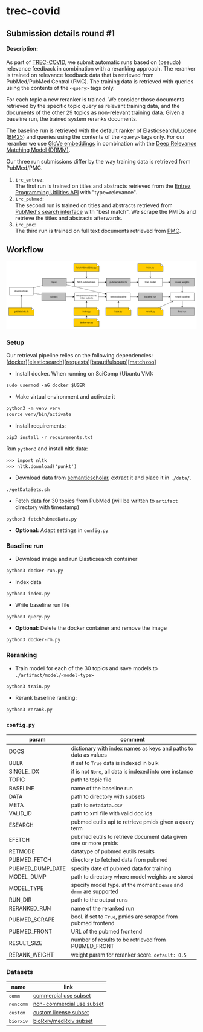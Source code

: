 # trec-covid

## Submission details round #1

#### Description:
As part of [TREC-COVID](https://ir.nist.gov/covidSubmit/), we submit automatic runs based on (pseudo) relevance feedback in combination with a reranking approach.
The reranker is trained on relevance feedback data that is retrieved from PubMed/PubMed Central (PMC). 
The training data is retrieved with queries using the contents of the `<query>` tags only.

For each topic a new reranker is trained. We consider those documents retrieved by the specific topic query as relevant training data,
and the documents of the other 29 topics as non-relevant training data.
Given a baseline run, the trained system reranks documents.

The baseline run is retrieved with the default ranker of Elasticsearch/Lucene ([BM25](https://www.elastic.co/guide/en/elasticsearch/reference/7.4/index-modules-similarity.html)) and queries using the contents of the `<query>` tags only.
For our reranker we use [GloVe embeddings](https://nlp.stanford.edu/projects/glove/) in combination with the [Deep Relevance Matching Model (DRMM)](https://www.bigdatalab.ac.cn/~gjf/papers/2016/CIKM2016a_guo.pdf).

Our three run submissions differ by the way training data is retrieved from PubMed/PMC.
1. `irc_entrez`:  
The first run is trained on titles and abstracts retrieved from the [Entrez Programming Utilities API](https://www.ncbi.nlm.nih.gov/books/NBK25500/) with "type=relevance".
2. `irc_pubmed`:   
The second run is trained on titles and abstracts retrieved from [PubMed's search interface](https://pubmed.ncbi.nlm.nih.gov/) with "best match". We scrape the PMIDs and retrieve the titles and abstracts afterwards.
3. `irc_pmc`:  
The third run is trained on full text documents retrieved from [PMC](https://www.ncbi.nlm.nih.gov/pmc/).

## Workflow 
![workflow](doc/workflow.png)
### Setup
Our retrieval pipeline relies on the following dependencies:  
[[docker](https://docker-py.readthedocs.io/en/stable/)][[elasticsearch](https://elasticsearch-py.readthedocs.io/en/master/)][[requests](https://2.python-requests.org/en/master/)][[beautifulsoup](https://www.crummy.com/software/BeautifulSoup/)][[matchzoo](https://github.com/NTMC-Community/MatchZoo)]

* Install docker. When running on SciComp (Ubuntu VM):  
``` 
sudo usermod -aG docker $USER
```
* Make virtual environment and activate it
``` 
python3 -m venv venv
source venv/bin/activate
``` 
* Install requirements:   
```shell script
pip3 install -r requirements.txt
```  
Run `python3` and install nltk data:  
```shell script
>>> import nltk
>>> nltk.download('punkt')
```
* Download data from [semanticscholar](https://pages.semanticscholar.org/coronavirus-research), extract it and place it in `./data/`. 
``` 
./getDataSets.sh
``` 
* Fetch data for 30 topics from PubMed (will be written to `artifact` directory with timestamp)
```shell script
python3 fetchPubmedData.py
```
* **Optional:** Adapt settings in `config.py`  

### Baseline run 
* Download image and run Elasticsearch container
```shell script
python3 docker-run.py
```
* Index data  
```shell script
python3 index.py
```
* Write baseline run file
```shell script
python3 query.py
```
* **Optional:** Delete the docker container and remove the image  
```shell script
python3 docker-rm.py
```

### Reranking
* Train model for each of the 30 topics and save models to `./artifact/model/<model-type>`
```shell script
python3 train.py
```
* Rerank baseline ranking:
```shell script
python3 rerank.py
```

### `config.py`
| param | comment |
| ---  | --- |
| DOCS | dictionary with index names as keys and paths to data as values |
| BULK | if set to `True` data is indexed in bulk |   
| SINGLE_IDX | if is not `None`, all data is indexed into one instance |   
| TOPIC | path to topic file | 
| BASELINE | name of the baseline run |
| DATA | path to directory with subsets |
| META | path to `metadata.csv` |
| VALID_ID | path to xml file with valid doc ids |
| ESEARCH | pubmed eutils api to retrieve pmids given a query term |
| EFETCH | pubmed eutils to retrieve document data given one or more pmids |
| RETMODE | datatype of pubmed eutils results |
| PUBMED_FETCH | directory to fetched data from pubmed |
| PUBMED_DUMP_DATE | specify date of pubmed data for training |
| MODEL_DUMP | path to directory where model weights are stored |
| MODEL_TYPE | specify model type. at the moment `dense` and `drmm` are supported |
| RUN_DIR | path to the output runs |
| RERANKED_RUN | name of the reranked run |
| PUBMED_SCRAPE | bool. if set to `True`, pmids are scraped from pubmed frontend |
| PUBMED_FRONT | URL of the pubmed frontend |
| RESULT_SIZE | number of results to be retrieved from PUBMED_FRONT |
| RERANK_WEIGHT | weight param for reranker score. `default: 0.5` |

### Datasets
| name | link |
| ---  | --- |
| `comm` | [commercial use subset](https://ai2-semanticscholar-cord-19.s3-us-west-2.amazonaws.com/2020-04-10/comm_use_subset.tar.gz) |
| `noncomm` | [non-commercial use subset](https://ai2-semanticscholar-cord-19.s3-us-west-2.amazonaws.com/2020-04-10/noncomm_use_subset.tar.gz) |   
| `custom` | [custom license subset ](https://ai2-semanticscholar-cord-19.s3-us-west-2.amazonaws.com/2020-04-10/custom_license.tar.gz) |   
| `biorxiv` | [bioRxiv/medRxiv subset](https://ai2-semanticscholar-cord-19.s3-us-west-2.amazonaws.com/2020-04-10/biorxiv_medrxiv.tar.gz) | 